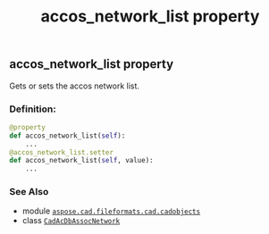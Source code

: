 ﻿---
title: accos_network_list property
second_title: Aspose.CAD for Python via .NET API References
description: 
type: docs
weight: 60
url: /python-net/aspose.cad.fileformats.cad.cadobjects/cadacdbassocnetwork/accos_network_list/
is_root: false
---

## accos_network_list property


Gets or sets the accos network list.
### Definition:
```python
@property
def accos_network_list(self):
    ...
@accos_network_list.setter
def accos_network_list(self, value):
    ...
```

### See Also
* module [`aspose.cad.fileformats.cad.cadobjects`](../../)
* class [`CadAcDbAssocNetwork`](/cad/python-net/aspose.cad.fileformats.cad.cadobjects/cadacdbassocnetwork)
